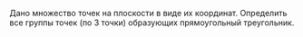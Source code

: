 Дано множество точек на плоскости в виде их координат. Определить все группы точек (по 3 точки) образующих прямоугольный треугольник.
